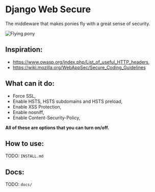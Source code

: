 # Django Web Secure

The middleware that makes ponies fly with a great sense of security.

![Flying pony](http://www.davidfischer.name/wp-content/uploads/2012/02/Securing-Your-Django-Site-Presentation/img/django-pony.png)


## Inspiration:

* https://www.owasp.org/index.php/List_of_useful_HTTP_headers,
* https://wiki.mozilla.org/WebAppSec/Secure_Coding_Guidelines





## What can it do:

* Force SSL,
* Enable HSTS, HSTS subdomains and HSTS preload,
* Enable XSS Protection,
* Enable nosniff,
* Enable Content-Security-Policy,


__All of these are options that you can turn on/off.__


## How to use:

TODO: `INSTALL.md`



## Docs:

TODO: `docs/`
